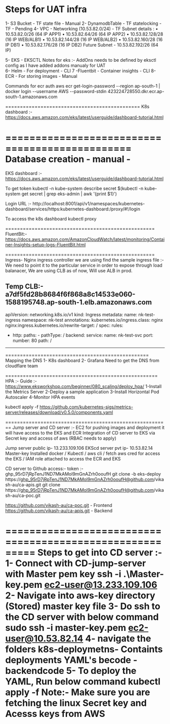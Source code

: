Steps for UAT infra
===============================
1- S3 Bucket                - TF state file - Manual
2- DynamodbTable            - TF statelocking - TF - Pending
4- VPC                      - Networking (10.53.82.0/24) - TF
Subnet details :
•	10.53.82.0/26 (64 IP APP1)
•	10.53.82.64/26 (64 IP APP2)
•	10.53.82.128/28 (16 IP WEB/ALB1)
•	10.53.82.144/28 (16 IP WEB/ALB2)
•	10.53.82.160/28 (16 IP DB1)
•	10.53.82.176/28 (16 IP DB2)
Future Subnet - 10.53.82.192/26 (64 IP)     

5- EKS                      - EKSCTL 
Notes for eks :-
    AddOns needs to be defined by eksctl config as I have added addons manualy for UAT \
6- Helm                     - For deployment     - CLI
7 -Fluentbit                - Container insights - CLI
8- ECR                      - For storing images - Manual

Commands for ecr auth
aws ecr get-login-password --region ap-south-1 | docker login --username AWS --password-stdin 423224728550.dkr.ecr.ap-south-1.amazonaws.com


==============================================
K8s dashboard :- 
https://docs.aws.amazon.com/eks/latest/userguide/dashboard-tutorial.html


===============================================
Database creation           - manual -
================================================
EKS dashboard :- 
https://docs.aws.amazon.com/eks/latest/userguide/dashboard-tutorial.html

To get token
kubectl -n kube-system describe secret $(kubectl -n kube-system get secret | grep eks-admin | awk '{print $1}')

Login URL :-
http://localhost:8001/api/v1/namespaces/kubernetes-dashboard/services/https:kubernetes-dashboard:/proxy/#!/login

To access the k8s dashboard 
kubectl proxy


===================================================
FluentBit:-
https://docs.aws.amazon.com/AmazonCloudWatch/latest/monitoring/Container-Insights-setup-logs-FluentBit.html

===================================================
Ingress-
Nginx ingress controller we are using 
find the sample ingress file :- We need to point it to the particular service in order to expose through load balanacer, We are using CLB as of now, Will use ALB in prod.

Temp CLB:-
a7df5fd28b8684f6f868a8c14533e060-1588195748.ap-south-1.elb.amazonaws.com
---
apiVersion: networking.k8s.io/v1
kind: Ingress
metadata:
  name: nk-test-ingress
  namespace: nk-test
  annotations:
    kubernetes.io/ingress.class: nginx
    nginx:ingress.kubernetes.io/rewrite-target: /
spec:
  rules:
  - http:
      paths:
        - pathType: /
          backend:
            service:
              name: nk-test-svc
              port:
                number: 80
          path: /
---
=================================================
Mapping the DNS 
1- K8s dashboard 
2- Grafana
Need to get the DNS from cloudflare team


====================================================
HPA :-
Guide :-
https://www.eksworkshop.com/beginner/080_scaling/deploy_hpa/
1-Install the Metrics Server
2-Deploy a sample application
3-Install Horizontal Pod Autoscaler
4-Monitor HPA events

kubectl apply -f https://github.com/kubernetes-sigs/metrics-server/releases/download/v0.5.0/components.yaml

========================================================
Jump server and CD server :-
EC2 for pushing images and deployment
it will have access to the EKS and ECR
Integration of CD server to EKS via Secret key and access of aws (RBAC needs to apply)

Jump server public ip- 13.233.109.106
EKScd server pvt ip- 10.53.82.14  
Master-key
Installed docker / Kubectl / aws cli / fetch aws cred for access the EKS / IAM role attached to access the ECR and EKS 

CD server to Github access:-
token :- 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
git clone -b eks-deploy https://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@github.com/vikash-au/ca-apis.git
git clone https://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@github.com/vikash-au/ca-poc.git

https://github.com/vikash-au/ca-poc.git - Frontend
https://github.com/vikash-au/ca-apis.git - Backend

=========================================================
Steps to get into CD server :-
1- Connect with CD-jump-server with Master pem key
ssh -i .\Master-key.pem ec2-user@13.233.109.106
2- Navigate into aws-key directory (Stored) master key file 
3- Do ssh to the CD server with below command
sudo ssh -i master-key.pem ec2-user@10.53.82.14
4- navigate the folders 
    k8s-deploymetns- Containts deployments YAML's
    becode - backendcode 
5- To deploy the YAML, Run below command 
kubectl apply -f <deployment file>
Note:- Make sure you are fetching the linux Secret key and Acesss keys from AWS
============================================================